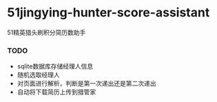 # 51jingying-hunter-score-assistant
51精英猎头刷积分简历数助手


### TODO
* sqlite数据库存储经理人信息
* 随机选取经理人
* 对页面进行解析，判断是第一次递出还是第二次递出
* 自动将下载简历上传到猎管家
